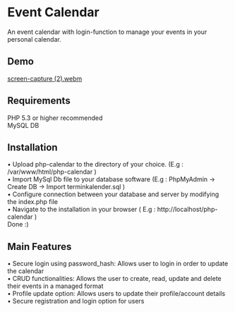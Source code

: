 # Event Calendar
An event calendar with login-function to manage your events in your personal calendar.

## Demo
[screen-capture (2).webm](https://user-images.githubusercontent.com/102907651/191047107-b760c035-bd06-49cf-a7da-e488ba5ebd82.webm)

## Requirements
PHP 5.3 or higher recommended  
MySQL DB

## Installation
• Upload php-calendar to the directory of your choice. (E.g : /var/www/html/php-calendar )  
• Import MySql Db file to your database software (E.g : PhpMyAdmin -> Create DB -> Import terminkalender.sql )  
• Configure connection between your database and server by modifying the index.php file  
• Navigate to the installation in your browser ( E.g : http://localhost/php-calendar )  
Done :)

## Main Features
• Secure login using password_hash: Allows user to login in order to update the calendar  
• CRUD functionalities: Allows the user to create, read, update and delete their events in a managed format  
• Profile update option: Allows users to update their profile/account details  
• Secure registration and login option for users  

